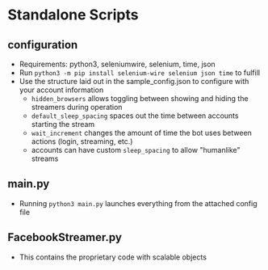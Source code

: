 # Standalone Scripts

## configuration
- Requirements: python3, seleniumwire, selenium, time, json
- Run `python3 -m pip install selenium-wire selenium json time` to fulfill
- Use the structure laid out in the sample_config.json to configure with your account information
  - `hidden_browsers` allows toggling between showing and hiding the streamers during operation
  - `default_sleep_spacing` spaces out the time between accounts starting the stream
  - `wait_increment` changes the amount of time the bot uses between actions (login, streaming, etc.)
  - accounts can have custom `sleep_spacing` to allow "humanlike" streams

## main.py
- Running `python3 main.py` launches everything from the attached config file

## FacebookStreamer.py
- This contains the proprietary code with scalable objects
